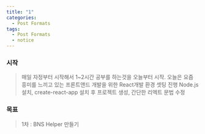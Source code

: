 ```yaml
---
title: "1"
categories:
  - Post Formats
tags:
  - Post Formats
  - notice
---
```


### 시작
> 매일 자정부터 시작해서 1~2시간 공부를 하는것을 오늘부터 시작. 오늘은 요즘 흥미를 느끼고 있는 프론트앤드 개발을 위한 React개발 환경 셋팅 진행
Node.js 설치, create-react-app 설치 후 프로젝트 생성, 간단한 리엑트 문법 수정

### 목표
> 1차 : BNS Helper 만들기
